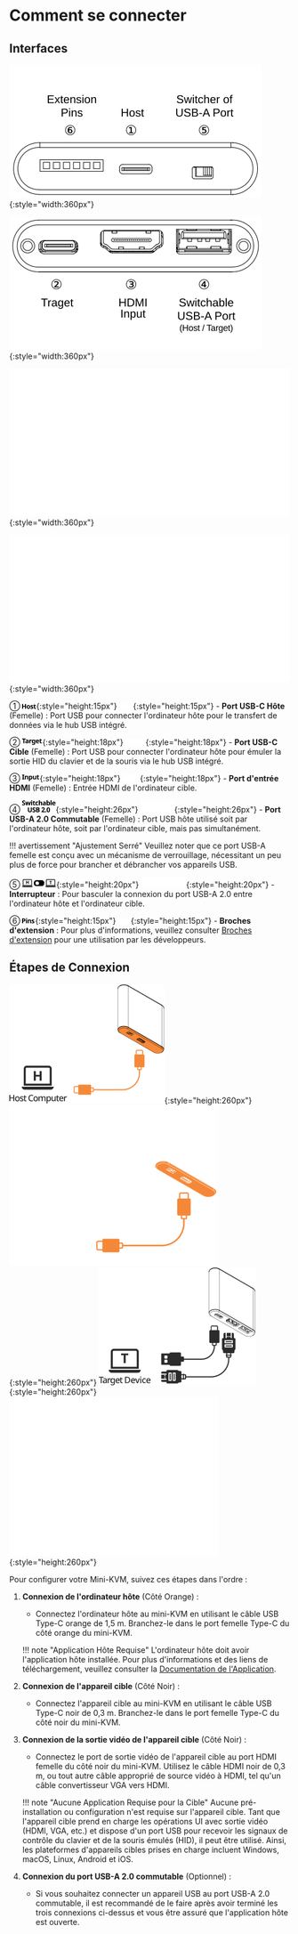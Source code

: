 # Comment se connecter

## Interfaces

![host-side](images/product/host-htc.svg#only-light){:style="width:360px"}

![target-side](images/product/target-htc.svg#only-light){:style="width:360px"}

![host-side](images/product/host-htc_1.svg#only-dark){:style="width:360px"}

![target-side](images/product/target-htc_1.svg#only-dark){:style="width:360px"}

① ![Type-C vers Hôte](images/shell-icons/host.svg#only-light){:style="height:15px"} ![Type-C vers Hôte](images/shell-icons/host_1.svg#only-dark){:style="height:15px"} - **Port USB-C Hôte** (Femelle) : Port USB pour connecter l'ordinateur hôte pour le transfert de données via le hub USB intégré.

② ![Type-C vers Cible](images/shell-icons/target.svg#only-light){:style="height:18px"} ![Type-C vers Cible](images/shell-icons/target_1.svg#only-dark){:style="height:18px"} - **Port USB-C Cible** (Femelle) : Port USB pour connecter l'ordinateur hôte pour émuler la sortie HID du clavier et de la souris via le hub USB intégré.

③ ![Entrée HDMI](images/shell-icons/input.svg#only-light){:style="height:18px"} ![Entrée HDMI](images/shell-icons/input_1.svg#only-dark){:style="height:18px"} - **Port d'entrée HDMI** (Femelle) : Entrée HDMI de l'ordinateur cible.

④ ![Port USB-A](images/shell-icons/switchable-usb.svg#only-light){:style="height:26px"} ![Port USB-A](images/shell-icons/switchable-usb_1.svg#only-dark){:style="height:26px"} - **Port USB-A 2.0 Commutable** (Femelle) : Port USB hôte utilisé soit par l'ordinateur hôte, soit par l'ordinateur cible, mais pas simultanément.

!!! avertissement "Ajustement Serré"
    Veuillez noter que ce port USB-A femelle est conçu avec un mécanisme de verrouillage, nécessitant un peu plus de force pour brancher et débrancher vos appareils USB.

⑤ ![Interrupteur](images/shell-icons/toggle-h-t.svg#only-light){:style="height:20px"} ![Interrupteur](images/shell-icons/toggle-h-t_1.svg#only-dark){:style="height:20px"} - **Interrupteur** : Pour basculer la connexion du port USB-A 2.0 entre l'ordinateur hôte et l'ordinateur cible.

⑥ ![Broches d'extension](images/shell-icons/pins.svg#only-light){:style="height:15px"} ![Broches d'extension](images/shell-icons/pins_1.svg#only-dark){:style="height:15px"} - **Broches d'extension** : Pour plus d'informations, veuillez consulter [Broches d'extension](/extension-pin) pour une utilisation par les développeurs.

## Étapes de Connexion

![vers-hôte](images/product/to-host.svg#only-light){:style="height:260px"} ![vers-hôte](images/product/to-host_1.svg#only-dark){:style="height:260px"}
![vers-cible](images/product/to-target.svg#only-light){:style="height:260px"} ![vers-cible](images/product/to-target_1.svg#only-dark){:style="height:260px"}

Pour configurer votre Mini-KVM, suivez ces étapes dans l'ordre :

1. **Connexion de l'ordinateur hôte** (Côté Orange) :
    - Connectez l'ordinateur hôte au mini-KVM en utilisant le câble USB Type-C orange de 1,5 m. Branchez-le dans le port femelle Type-C du côté orange du mini-KVM.

    !!! note "Application Hôte Requise"
        L'ordinateur hôte doit avoir l'application hôte installée. Pour plus d'informations et des liens de téléchargement, veuillez consulter la [Documentation de l'Application](/app).

2. **Connexion de l'appareil cible** (Côté Noir) :
    - Connectez l'appareil cible au mini-KVM en utilisant le câble USB Type-C noir de 0,3 m. Branchez-le dans le port femelle Type-C du côté noir du mini-KVM.

3. **Connexion de la sortie vidéo de l'appareil cible** (Côté Noir) :
    - Connectez le port de sortie vidéo de l'appareil cible au port HDMI femelle du côté noir du mini-KVM. Utilisez le câble HDMI noir de 0,3 m, ou tout autre câble approprié de source vidéo à HDMI, tel qu'un câble convertisseur VGA vers HDMI.

    !!! note "Aucune Application Requise pour la Cible"
        Aucune pré-installation ou configuration n'est requise sur l'appareil cible. Tant que l'appareil cible prend en charge les opérations UI avec sortie vidéo (HDMI, VGA, etc.) et dispose d'un port USB pour recevoir les signaux de contrôle du clavier et de la souris émulés (HID), il peut être utilisé. Ainsi, les plateformes d'appareils cibles prises en charge incluent Windows, macOS, Linux, Android et iOS.

4. **Connexion du port USB-A 2.0 commutable** (Optionnel) :
    - Si vous souhaitez connecter un appareil USB au port USB-A 2.0 commutable, il est recommandé de le faire après avoir terminé les trois connexions ci-dessus et vous être assuré que l'application hôte est ouverte.